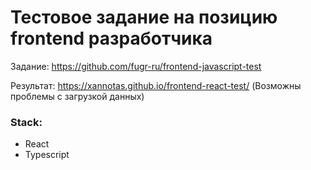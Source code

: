 # Тестовое задание на позицию frontend разработчика
Задание: https://github.com/fugr-ru/frontend-javascript-test

Результат: https://xannotas.github.io/frontend-react-test/
(Возможны проблемы с загрузкой данных)

### Stack:
+ React
+ Typescript
